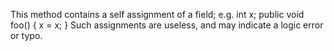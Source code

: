 This method contains a self assignment of a field; e.g.  int x; public void foo() { x = x; } Such assignments are useless, and may indicate a logic error or typo.